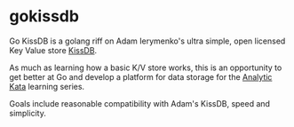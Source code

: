 # gokissdb

Go KissDB is a golang riff on Adam Ierymenko's ultra simple, open licensed Key
Value store [KissDB](https://github.com/zerotier/kissdb).

As much as learning how a basic K/V store works, this is an opportunity to get
better at Go and develop a platform for data storage for the [Analytic Kata](https://github.com/nryberg/analytic-kata.git) learning series.  

Goals include reasonable compatibility with Adam's KissDB, speed and simplicity.
